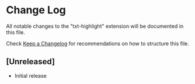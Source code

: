 # Change Log

All notable changes to the "txt-highlight" extension will be documented in this file.

Check [Keep a Changelog](http://keepachangelog.com/) for recommendations on how to structure this file.

## [Unreleased]

- Initial release